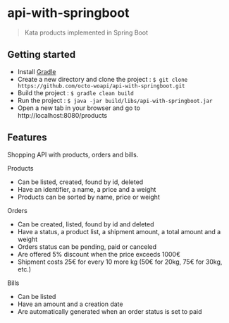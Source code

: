 # api-with-springboot
> Kata products implemented in Spring Boot

## Getting started
  
 - Install [Gradle](https://gradle.org/install/)   
 - Create a new directory and clone the project : ```$ git clone https://github.com/octo-woapi/api-with-springboot.git```
 - Build the project : ```$ gradle clean build```
 - Run the project : ```$ java -jar build/libs/api-with-springboot.jar```
 - Open a new tab in your browser and go to http://localhost:8080/products

## Features

Shopping API with products, orders and bills.

Products
  * Can be listed, created, found by id, deleted
  * Have an identifier, a name, a price and a weight
  * Products can be sorted by name, price or weight

Orders
  * Can be created, listed, found by id and deleted
  * Have a status, a product list, a shipment amount, a total amount and a weight
  * Orders status can be pending, paid or canceled
  * Are offered 5% discount when the price exceeds 1000€
  * Shipment costs 25€ for every 10 more kg (50€ for 20kg, 75€ for 30kg, etc.)

Bills
  * Can be listed
  * Have an amount and a creation date
  * Are automatically generated when an order status is set to paid
